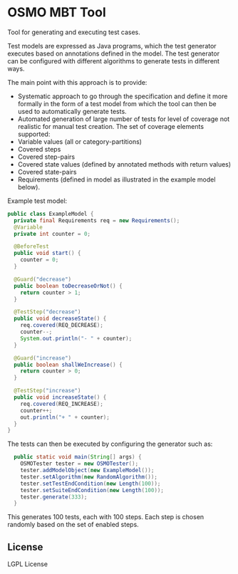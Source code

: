 OSMO MBT Tool
=============

Tool for generating and executing test cases.

Test models are expressed as Java programs, which the test generator executes based on annotations defined in the model.
The test generator can be configured with different algorithms to generate tests in different ways.

The main point with this approach is to provide:
- Systematic approach to go through the specification and define it more formally in the form of a test model from
  which the tool can then be used to automatically generate tests.
- Automated generation of large number of tests for level of coverage not realistic for manual test creation.
  The set of coverage elements supported:
 - Variable values (all or category-partitions)
 - Covered steps
 - Covered step-pairs
 - Covered state values (defined by annotated methods with return values)
 - Covered state-pairs
 - Requirements (defined in model as illustrated in the example model below).

Example test model:

```java
public class ExampleModel {
  private final Requirements req = new Requirements();
  @Variable
  private int counter = 0;

  @BeforeTest
  public void start() {
    counter = 0;
  }

  @Guard("decrease")
  public boolean toDecreaseOrNot() {
    return counter > 1;
  }

  @TestStep("decrease")
  public void decreaseState() {
    req.covered(REQ_DECREASE);
    counter--;
    System.out.println("- " + counter);
  }

  @Guard("increase")
  public boolean shallWeIncrease() {
    return counter > 0;
  }

  @TestStep("increase")
  public void increaseState() {
    req.covered(REQ_INCREASE);
    counter++;
    out.println("+ " + counter);
  }
}
```

The tests can then be executed by configuring the generator such as:

```java
  public static void main(String[] args) {
    OSMOTester tester = new OSMOTester();
    tester.addModelObject(new ExampleModel());
    tester.setAlgorithm(new RandomAlgorithm());
    tester.setTestEndCondition(new Length(100));
    tester.setSuiteEndCondition(new Length(100));
    tester.generate(333);
  }
```

This generates 100 tests, each with 100 steps. Each step is chosen randomly based on the set of enabled steps.

License
-------

LGPL License

